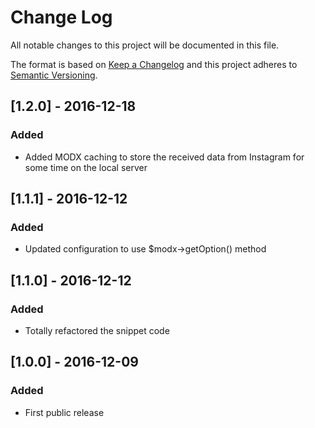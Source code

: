 # Change Log
All notable changes to this project will be documented in this file.

The format is based on [Keep a Changelog](http://keepachangelog.com/) 
and this project adheres to [Semantic Versioning](http://semver.org/).

## [1.2.0] - 2016-12-18
### Added
- Added MODX caching to store the received data from Instagram for some time on the local server

## [1.1.1] - 2016-12-12
### Added
- Updated configuration to use $modx->getOption() method

## [1.1.0] - 2016-12-12
### Added
- Totally refactored the snippet code

## [1.0.0] - 2016-12-09
### Added
- First public release
